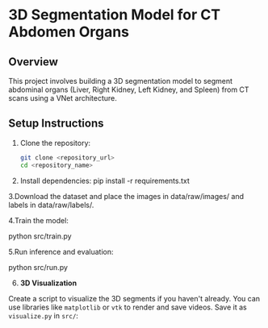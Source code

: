 # 3D Segmentation Model for CT Abdomen Organs

## Overview
This project involves building a 3D segmentation model to segment abdominal organs (Liver, Right Kidney, Left Kidney, and Spleen) from CT scans using a VNet architecture.

## Setup Instructions
1. Clone the repository:
   ```bash
   git clone <repository_url>
   cd <repository_name>

2. Install dependencies:
pip install -r requirements.txt


3.Download the dataset and place the images in data/raw/images/ and labels in data/raw/labels/.


4.Train the model:

python src/train.py

5.Run inference and evaluation:

python src/run.py



6. **3D Visualization**

Create a script to visualize the 3D segments if you haven't already. You can use libraries like `matplotlib` or `vtk` to render and save videos. Save it as `visualize.py` in `src/`:


